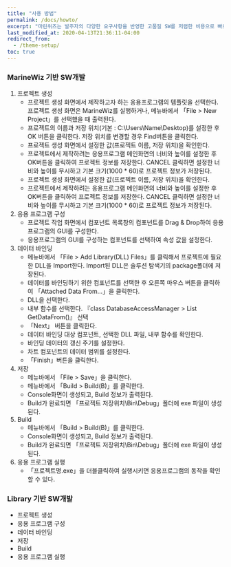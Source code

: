 ```yaml
---
title: "사용 방법"
permalink: /docs/howto/
excerpt: "마린위즈는 발주자의 다양한 요구사항을 반영한 고품질 SW를 저렴한 비용으로 빠르게 개발 가능한 조선해양특화 SW통합개발도구이다."
last_modified_at: 2020-04-13T21:36:11-04:00
redirect_from:
  - /theme-setup/
toc: true
---
```

### MarineWiz 기반 SW개발
  1. 프로젝트 생성
      - 프로젝트 생성 화면에서 제작하고자 하는 응용프로그램의 템플릿을 선택한다.프로젝트 생성 화면은 MarineWiz를 실행하거나, 메뉴바에서 「File > New Project」를 선택했을 때 출력된다.
      - 프로젝트의 이름과 저장 위치(기본 : C:\Users\Name\Desktop)를 설정한 후 OK 버튼을 클릭한다. 저장 위치를 변경할 경우 Find버튼을 클릭한다.
      - 프로젝트 생성 화면에서 설정한 값(프로젝트 이름, 저장 위치)을 확인한다.
      - 프로젝트에서 제작하려는 응용프로그램 메인화면의 너비와 높이를 설정한 후 OK버튼을 클릭하여 프로젝트 정보를 저장한다. CANCEL 클릭하면 설정한 너비와 높이를 무시하고 기본 크기(1000 * 60)로 프로젝트 정보가 저장된다.
      - 프로젝트 생성 화면에서 설정한 값(프로젝트 이름, 저장 위치)을 확인한다.
      - 프로젝트에서 제작하려는 응용프로그램 메인화면의 너비와 높이를 설정한 후 OK버튼을 클릭하여 프로젝트 정보를 저장한다. CANCEL 클릭하면 설정한 너비와 높이를 무시하고 기본 크기(1000 * 60)로 프로젝트 정보가 저장된다.
  2. 응용 프로그램 구성
      - 프로젝트 작업 화면에서 컴포넌트 목록창의 컴포넌트를 Drag & Drop하여 응용프로그램의 GUI를 구성한다.
      - 응용프로그램의 GUI를 구성하는 컴포넌트를 선택하여 속성 값을 설정한다.
  3. 데이터 바인딩
      - 메뉴바에서 「File > Add Library(DLL) Files」를 클릭해서 프로젝트에 필요한 DLL을 Import한다. Import된 DLL은 솔루션 탐색기의 package폴더에 저장된다.
      - 데이터를 바인딩하기 위한 컴포넌트를 선택한 후 오른쪽 마우스 버튼을 클릭하여 「Attached Data From...」을 클릭한다.
      - DLL을 선택한다.
      - 내부 함수를 선택한다. 『class DatabaseAccessManager > List GetDataFrom()』 선택
      - 「Next」 버튼을 클릭한다.
      - 데이터 바인딩 대상 컴포넌트, 선택한 DLL 파일, 내부 함수를 확인한다.
      - 바인딩 데이터의 갱신 주기를 설정한다.
      - 차트 컴포넌트의 데이터 범위를 설정한다.
      - 「Finish」버튼을 클릭한다.
  4. 저장
      - 메뉴바에서 「File > Save」을 클릭한다.
      - 메뉴바에서 「Build > Build(B)」를 클릭한다.
      - Console화면이 생성되고, Build 정보가 출력된다.
      - Build가 완료되면 「프로젝트 저장위치\Bin\Debug」폴더에 exe 파일이 생성된다.
  5. Build
      - 메뉴바에서 「Build > Build(B)」를 클릭한다.
      - Console화면이 생성되고, Build 정보가 출력된다.
      - Build가 완료되면 「프로젝트 저장위치\Bin\Debug」폴더에 exe 파일이 생성된다.
  6. 응용 프로그램 실행
      - 「프로젝트명.exe」을 더블클릭하여 실행시키면 응용프로그램의 동작을 확인할 수 있다.

### Library 기반 SW개발
  - 프로젝트 생성
  - 응용 프로그램 구성
  - 데이터 바인딩
  - 저장
  - Build
  - 응용 프로그램 실행
